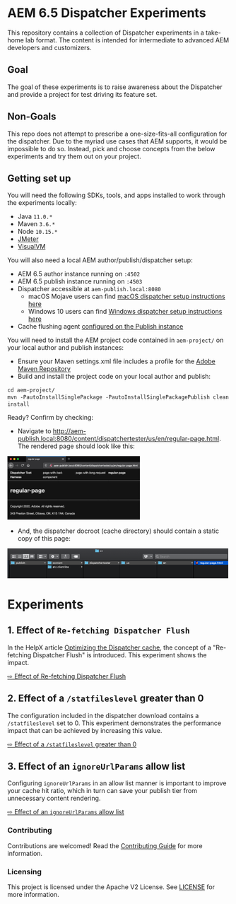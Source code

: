 # AEM 6.5 Dispatcher Experiments

This repository contains a collection of Dispatcher experiments in a take-home lab format. The content is intended for intermediate to advanced AEM developers and customizers.

## Goal

The goal of these experiments is to raise awareness about the Dispatcher and provide a project for test driving its feature set.

## Non-Goals

This repo does not attempt to prescribe a one-size-fits-all configuration for the dispatcher. Due to the myriad use cases that AEM supports, it would be impossible to do so. Instead, pick and choose concepts from the below experiments and try them out on your project.

## Getting set up

You will need the following SDKs, tools, and apps installed to work through the experiments locally:

- Java `11.0.*`
- Maven `3.6.*`
- Node `10.15.*`
- [JMeter](https://jmeter.apache.org/)
- [VisualVM](https://visualvm.github.io/)

You will also need a local AEM author/publish/dispatcher setup:

- AEM 6.5 author instance running on `:4502`
- AEM 6.5 publish instance running on `:4503`
- Dispatcher accessible at `aem-publish.local:8080`
    - macOS Mojave users can find [macOS dispatcher setup instructions here](docs/Local-Dispatcher-macOS.md)
    - Windows 10 users can find [Windows dispatcher setup instructions here](docs/Local-Dispatcher-Windows.md)
- Cache flushing agent [configured on the Publish instance](docs/Flush-agent-setup.md)

You will need to install the AEM project code contained in `aem-project/` on your local author and publish instances:

- Ensure your Maven settings.xml file includes a profile for the [Adobe Maven Repository](https://helpx.adobe.com/ca/experience-manager/kb/SetUpTheAdobeMavenRepository.html)
- Build and install the project code on your local author and publish:

```
cd aem-project/
mvn -PautoInstallSinglePackage -PautoInstallSinglePackagePublish clean install
```

Ready? Confirm by checking:

- Navigate to http://aem-publish.local:8080/content/dispatchertester/us/en/regular-page.html. The rendered page should look like this:
<img src="docs/img/regular-page.png" width="300">

- And, the dispatcher docroot (cache directory) should contain a static copy of this page:
<img src="docs/img/cache-docroot.png" width="500">

# Experiments

## 1. Effect of `Re-fetching Dispatcher Flush`

In the HelpX article [Optimizing the Dispatcher cache](https://helpx.adobe.com/ca/experience-manager/kb/optimizing-the-dispatcher-cache.html#refetching-flush), the concept of a "Re-fetching Dispatcher Flush" is introduced. This experiment shows the impact.

[⇨ Effect of Re-fetching Dispatcher Flush](experiments/refetching-flush)

## 2. Effect of a `/statfileslevel` greater than 0

The configuration included in the dispatcher download contains a `/statfileslevel` set to 0. This experiment demonstrates the performance impact that can be achieved by increasing this value. 

[⇨ Effect of a `/statfileslevel` greater than 0](experiments/statfileslevel)

## 3. Effect of an `ignoreUrlParams` allow list

Configuring `ignoreUrlParams` in an allow list manner is important to improve your cache hit ratio, which in turn can save your publish tier from unnecessary content rendering.

[⇨ Effect of an `ignoreUrlParams` allow list](experiments/ignoreUrlParams)


### Contributing

Contributions are welcomed! Read the [Contributing Guide](./.github/CONTRIBUTING.md) for more information.

### Licensing

This project is licensed under the Apache V2 License. See [LICENSE](LICENSE) for more information.
